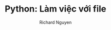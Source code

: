 ---
layout: post
title:  "Python: Làm việc với file"
categories: Python
tags: Python
author: Richard Nguyen
description: python - làm việc với file trong python.
---